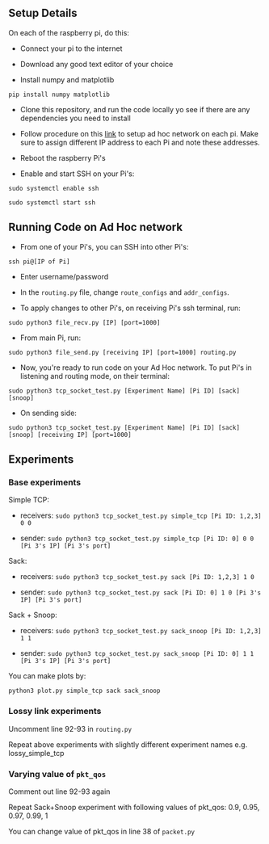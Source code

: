 ## Setup Details

On each of the raspberry pi, do this:

- Connect your pi to the internet

- Download any good text editor of your choice

- Install numpy and matplotlib

`pip install numpy matplotlib`

- Clone this repository, and run the code locally yo see if there are any dependencies you need to install

- Follow procedure on this [link](https://raspberrypi.stackexchange.com/questions/49660/ad-hoc-setup-in-rpi-3) to setup ad hoc network on each pi. Make sure to assign different IP address to each Pi and note these addresses.

- Reboot the raspberry Pi's

- Enable and start SSH on your Pi's:

`sudo systemctl enable ssh`

`sudo systemctl start ssh`

## Running Code on Ad Hoc network

- From one of your Pi's, you can SSH into other Pi's:

`ssh pi@[IP of Pi]`

- Enter username/password

- In the `routing.py` file, change `route_configs` and `addr_configs`.

- To apply changes to other Pi's, on receiving Pi's ssh terminal, run:

`sudo python3 file_recv.py [IP] [port=1000]`

- From main Pi, run:

`sudo python3 file_send.py [receiving IP] [port=1000] routing.py`

- Now, you're ready to run code on your Ad Hoc network. To put Pi's in listening and routing mode, on their terminal:

`sudo python3 tcp_socket_test.py [Experiment Name] [Pi ID] [sack] [snoop]`

- On sending side:

`sudo python3 tcp_socket_test.py [Experiment Name] [Pi ID] [sack] [snoop] [receiving IP] [port=1000]`


## Experiments

### Base experiments

Simple TCP:

- receivers: `sudo python3 tcp_socket_test.py simple_tcp [Pi ID: 1,2,3] 0 0`

- sender: `sudo python3 tcp_socket_test.py simple_tcp [Pi ID: 0] 0 0 [Pi 3's IP] [Pi 3's port]`

Sack:

- receivers: `sudo python3 tcp_socket_test.py sack [Pi ID: 1,2,3] 1 0`

- sender: `sudo python3 tcp_socket_test.py sack [Pi ID: 0] 1 0 [Pi 3's IP] [Pi 3's port]`

Sack + Snoop:

- receivers: `sudo python3 tcp_socket_test.py sack_snoop [Pi ID: 1,2,3] 1 1`

- sender: `sudo python3 tcp_socket_test.py sack_snoop [Pi ID: 0] 1 1 [Pi 3's IP] [Pi 3's port]`

You can make plots by:

`python3 plot.py simple_tcp sack sack_snoop`

### Lossy link experiments

Uncomment line 92-93 in `routing.py`

Repeat above experiments with slightly different experiment names e.g. lossy_simple_tcp

### Varying value of `pkt_qos`

Comment out line 92-93 again

Repeat Sack+Snoop experiment with following values of pkt_qos: 0.9, 0.95, 0.97, 0.99, 1

You can change value of pkt_qos in line 38 of `packet.py`